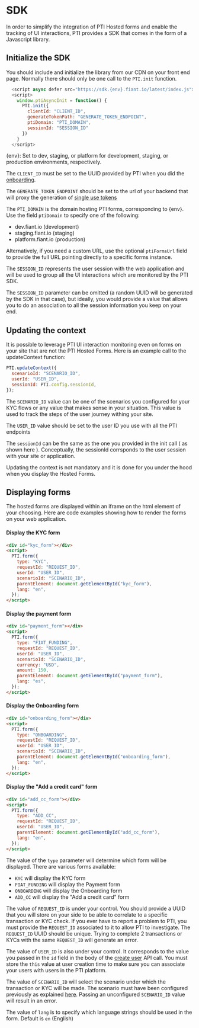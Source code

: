 # SDK

In order to simplify the integration of PTI Hosted forms and enable the tracking of UI interactions,
PTI provides a SDK that comes in the form of a Javascript library.

## Initialize the SDK

You should include and initialize the library from our CDN on your front end page.
Normally there should only be one call to the `PTI.init` function.

```js
  <script async defer src="https://sdk.{env}.fiant.io/latest/index.js"></script>
  <script>
    window.ptiAsyncInit = function() {
      PTI.init({
        clientId: "CLIENT_ID",
        generateTokenPath: "GENERATE_TOKEN_ENDPOINT",
        ptiDomain: "PTI_DOMAIN",
        sessionId: "SESSION_ID"
      })
    }
  </script>
```
{env}: Set to dev, staging, or platform for development, staging, or production environments, respectively.

The `CLIENT_ID` must be set to the UUID provided by PTI when you did the [onboarding](fiant-onboarding).

The `GENERATE_TOKEN_ENDPOINT` should be set to the url of your backend that will proxy the generation of [single use tokens](advanced-auth#single-use-tokens)

The `PTI_DOMAIN` is the domain hosting PTI forms, corresponding to {env}. Use the field `ptiDomain` to specify one of the following:
- dev.fiant.io (development)
- staging.fiant.io (staging)
- platform.fiant.io (production)

Alternatively, if you need a custom URL, use the optional `ptiFormsUrl` field to provide the full URL pointing directly to a specific forms instance.

The `SESSION_ID` represents the user session with the web application and will be used to group all the UI interactions which are monitored by the PTI SDK.

The `SESSION_ID` parameter can be omitted (a random UUID will be generated by the SDK in that case), but ideally,
you would provide a value that allows you to do an association to all the session information you keep on your end.

## Updating the context

It is possible to leverage PTI UI interaction monitoring even on forms on your site that are not the PTI Hosted Forms.
Here is an example call to the updateContext function:

```js
PTI.updateContext({
  scenarioId: "SCENARIO_ID",
  userId: "USER_ID",
  sessionId: PTI.config.sessionId,
});
```

The `SCENARIO_ID` value can be one of the scenarios you configured for your KYC flows or any value that makes sense in your situation.
This value is used to track the steps of the user journey withing your site.

The `USER_ID` value should be set to the user ID you use with all the PTI endpoints

The `sessionId` can be the same as the one you provided in the init call ( as shown here ). Conceptually, the sessionId corrsponds to
the user session with your site or application.

Updating the context is not mandatory and it is done for you under the hood when you display the Hosted Forms.

## Displaying forms

The hosted forms are displayed within an iframe on the html element of your choosing. Here are code examples showing how to
render the forms on your web application.

#### Display the KYC form

```html
<div id="kyc_form"></div>
<script>
  PTI.form({
    type: "KYC",
    requestId: "REQUEST_ID",
    userId: "USER_ID",
    scenarioId: "SCENARIO_ID",
    parentElement: document.getElementById("kyc_form"),
    lang: "en",
  });
</script>
```

#### Display the payment form

```html
<div id="payment_form"></div>
<script>
  PTI.form({
    type: "FIAT_FUNDING",
    requestId: "REQUEST_ID",
    userId: "USER_ID",
    scenarioId: "SCENARIO_ID",
    currency: "USD",
    amount: 150,
    parentElement: document.getElementById("payment_form"),
    lang: "es",
  });
</script>
```

#### Display the Onboarding form

```html
<div id="onboarding_form"></div>
<script>
  PTI.form({
    type: "ONBOARDING",
    requestId: "REQUEST_ID",
    userId: "USER_ID",
    scenarioId: "SCENARIO_ID",
    parentElement: document.getElementById("onboarding_form"),
    lang: "en",
  });
</script>
```

#### Display the "Add a credit card" form

```html
<div id="add_cc_form"></div>
<script>
  PTI.form({
    type: "ADD_CC",
    requestId: "REQUEST_ID",
    userId: "USER_ID",
    parentElement: document.getElementById("add_cc_form"),
    lang: "en",
  });
</script>
```

The value of the `type` parameter will determine which form will be displayed.
There are various forms available:
-  `KYC` will display the KYC form
- `FIAT_FUNDING` will display the Payment form
- `ONBOARDING` will display the Onboarding form
- `ADD_CC` will display the "Add a credit card" form

The value of `REQUEST_ID` is under your control. You should provide a UUID that you will store on your side to be able to correlate to a specific
transaction or KYC check. If you ever have to report a problem to PTI, you must provide the `REQUEST_ID` associated to it to allow PTI to investigate.
The `REQUEST_ID` UUID should be unique. Trying to complete 2 transactions or KYCs with the same `REQUEST_ID` will generate an error.

The value of `USER_ID` is also under your control. It corresponds to the value you passed in the `id` field in the body of the [create user](https://provenancetech.github.io/pti-docs/api/v1/#/default/post_users) API call.
You must store the `this` value at user creation time to make sure you can associate your users with users in the PTI platform.

The value of `SCENARIO_ID` will select the scenario under which the transaction or KYC will be made.
The scenario must have been configured previously as explained [here](kyc.md).
Passing an unconfigured `SCENARIO_ID` value will result in an error.

The value of `lang` is to specify which language strings should be used in the form. Default is `en` (English)
